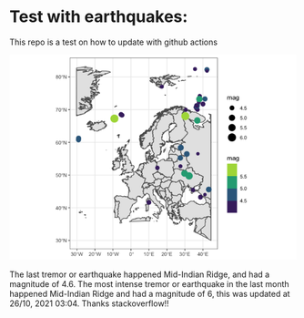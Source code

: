 <!-- README.md is generated from README.Rmd. Please edit that file -->

Test with earthquakes:
======================

This repo is a test on how to update with github actions

![](man/figures/README-unnamed-chunk-2-1.png)

The last tremor or earthquake happened Mid-Indian Ridge, and had a
magnitude of 4.6. The most intense tremor or earthquake in the last
month happened Mid-Indian Ridge and had a magnitude of 6, this was
updated at 26/10, 2021 03:04. Thanks stackoverflow!!
